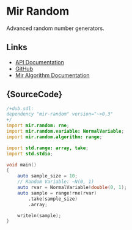# Mir Random

Advanced random number generators.

## Links

 - [API Documentation](http://docs.random.dlang.io)
 - [GitHub](https://github.com/libmir/mir-random)
 - [Mir Algorithm Documentation](http://docs.algorithm.dlang.io)

## {SourceCode}

```d
/+dub.sdl:
dependency "mir-random" version="~>0.3"
+/
import mir.random: rne;
import mir.random.variable: NormalVariable;
import mir.random.algorithm: range;

import std.range: array, take;
import std.stdio;

void main()
{
    auto sample_size = 10;
    // Random Variable: ~N(0, 1)
    auto rvar = NormalVariable!double(0, 1);
    auto sample = range!rne(rvar)
        .take(sample_size)
        .array;

    writeln(sample);
}
```
